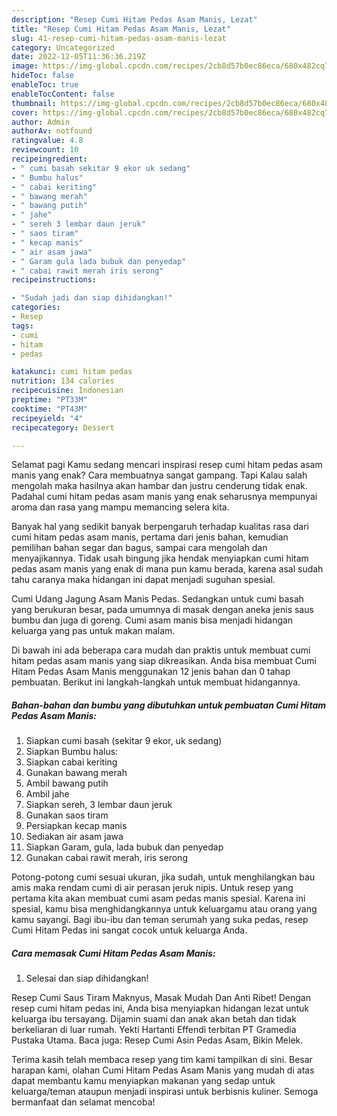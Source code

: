 ```yaml
---
description: "Resep Cumi Hitam Pedas Asam Manis, Lezat"
title: "Resep Cumi Hitam Pedas Asam Manis, Lezat"
slug: 41-resep-cumi-hitam-pedas-asam-manis-lezat
category: Uncategorized
date: 2022-12-05T11:36:36.219Z
image: https://img-global.cpcdn.com/recipes/2cb8d57b0ec86eca/680x482cq70/cumi-hitam-pedas-asam-manis-foto-resep-utama.jpg
hideToc: false
enableToc: true
enableTocContent: false
thumbnail: https://img-global.cpcdn.com/recipes/2cb8d57b0ec86eca/680x482cq70/cumi-hitam-pedas-asam-manis-foto-resep-utama.jpg
cover: https://img-global.cpcdn.com/recipes/2cb8d57b0ec86eca/680x482cq70/cumi-hitam-pedas-asam-manis-foto-resep-utama.jpg
author: Admin
authorAv: notfound
ratingvalue: 4.8
reviewcount: 10
recipeingredient:
- " cumi basah sekitar 9 ekor uk sedang"
- " Bumbu halus"
- " cabai keriting"
- " bawang merah"
- " bawang putih"
- " jahe"
- " sereh 3 lembar daun jeruk"
- " saos tiram"
- " kecap manis"
- " air asam jawa"
- " Garam gula lada bubuk dan penyedap"
- " cabai rawit merah iris serong"
recipeinstructions:

- "Sudah jadi dan siap dihidangkan!"
categories:
- Resep
tags:
- cumi
- hitam
- pedas

katakunci: cumi hitam pedas 
nutrition: 134 calories
recipecuisine: Indonesian
preptime: "PT33M"
cooktime: "PT43M"
recipeyield: "4"
recipecategory: Dessert

---
```



Selamat pagi Kamu sedang mencari inspirasi resep cumi hitam pedas asam manis yang enak? Cara membuatnya sangat gampang. Tapi Kalau salah mengolah maka hasilnya akan hambar dan justru cenderung tidak enak. Padahal cumi hitam pedas asam manis yang enak seharusnya mempunyai aroma dan rasa yang mampu memancing selera kita.


Banyak hal yang sedikit banyak berpengaruh terhadap kualitas rasa dari cumi hitam pedas asam manis, pertama dari jenis bahan, kemudian pemilihan bahan segar dan bagus, sampai cara mengolah dan menyajikannya. Tidak usah bingung jika hendak menyiapkan cumi hitam pedas asam manis yang enak di mana pun kamu berada, karena asal sudah tahu caranya maka hidangan ini dapat menjadi suguhan spesial.

Cumi Udang Jagung Asam Manis Pedas. Sedangkan untuk cumi basah yang berukuran besar, pada umumnya di masak dengan aneka jenis saus bumbu dan juga di goreng. Cumi asam manis bisa menjadi hidangan keluarga yang pas untuk makan malam.


Di bawah ini ada beberapa cara mudah dan praktis untuk membuat cumi hitam pedas asam manis yang siap dikreasikan. Anda bisa membuat Cumi Hitam Pedas Asam Manis menggunakan 12 jenis bahan dan 0 tahap pembuatan. Berikut ini langkah-langkah untuk membuat hidangannya.

<!--inarticleads1-->

##### Bahan-bahan dan bumbu yang dibutuhkan untuk pembuatan Cumi Hitam Pedas Asam Manis:

1. Siapkan  cumi basah (sekitar 9 ekor, uk sedang)
1. Siapkan  Bumbu halus:
1. Siapkan  cabai keriting
1. Gunakan  bawang merah
1. Ambil  bawang putih
1. Ambil  jahe
1. Siapkan  sereh, 3 lembar daun jeruk
1. Gunakan  saos tiram
1. Persiapkan  kecap manis
1. Sediakan  air asam jawa
1. Siapkan  Garam, gula, lada bubuk dan penyedap
1. Gunakan  cabai rawit merah, iris serong


Potong-potong cumi sesuai ukuran, jika sudah, untuk menghilangkan bau amis maka rendam cumi di air perasan jeruk nipis. Untuk resep yang pertama kita akan membuat cumi asam pedas manis spesial. Karena ini spesial, kamu bisa menghidangkannya untuk keluargamu atau orang yang kamu sayangi. Bagi ibu-ibu dan teman serumah yang suka pedas, resep Cumi Hitam Pedas ini sangat cocok untuk keluarga Anda. 

<!--inarticleads2-->

##### Cara memasak Cumi Hitam Pedas Asam Manis:


1. Selesai dan siap dihidangkan!

Resep Cumi Saus Tiram Maknyus, Masak Mudah Dan Anti Ribet! Dengan resep cumi hitam pedas ini, Anda bisa menyiapkan hidangan lezat untuk keluarga ibu tersayang. Dijamin suami dan anak akan betah dan tidak berkeliaran di luar rumah. Yekti Hartanti Effendi terbitan PT Gramedia Pustaka Utama. Baca juga: Resep Cumi Asin Pedas Asam, Bikin Melek. 

Terima kasih telah membaca resep yang tim kami tampilkan di sini. Besar harapan kami, olahan Cumi Hitam Pedas Asam Manis yang mudah di atas dapat membantu kamu menyiapkan makanan yang sedap untuk keluarga/teman ataupun menjadi inspirasi untuk berbisnis kuliner. Semoga bermanfaat dan selamat mencoba!
